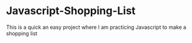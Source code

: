 # Javascript-Shopping-List
This is a quick an easy project where I am practicing Javascript to make a shopping list 
